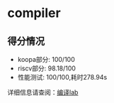 # compiler

## 得分情况

+ koopa部分: 100/100
+ riscv部分: 98.18/100
+ 性能测试: 100/100,耗时278.94s

详细信息请查阅：[编译lab](https://pku-minic.github.io/online-doc/#/)

